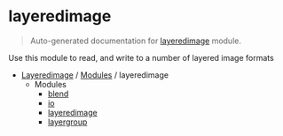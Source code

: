 # layeredimage

> Auto-generated documentation for [layeredimage](../../layeredimage/__init__.py) module.

Use this module to read, and write to a number of layered image formats

- [Layeredimage](../README.md#layeredimage-index) / [Modules](../README.md#layeredimage-modules) / layeredimage
    - Modules
        - [blend](blend.md#blend)
        - [io](io.md#io)
        - [layeredimage](layeredimage.md#layeredimage)
        - [layergroup](layergroup.md#layergroup)
